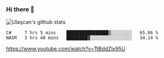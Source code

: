 ### Hi there 👋


<!--
**UlascanKilic/ulascankilic** is a ✨ _special_ ✨ repository because its `README.md` (this file) appears on your GitHub profile.

Here are some ideas to get you started:

- 🔭 I’m currently working on ...
- 🌱 I’m currently learning ...
- 👯 I’m looking to collaborate on ...
- 🤔 I’m looking for help with ...
- 💬 Ask me about ...
- 📫 How to reach me: ...
- 😄 Pronouns: ...
- ⚡ Fun fact: ...
-->

![Ulaşcan's github stats](https://github-readme-stats.vercel.app/api?username=ulascankilic&show_icons=true&title_color=fff&icon_color=79ff97&text_color=9f9f9f&bg_color=151515)


<!--START_SECTION:waka-->
```text
C#     7 hrs 5 mins    ████████████████▒░░░░░░░░   65.86 % 
NASM   3 hrs 40 mins   ████████▓░░░░░░░░░░░░░░░░   34.14 % 
```
<!--END_SECTION:waka-->


<youtube>https://www.youtube.com/watch?v=TtBddZlx95U</youtube>


